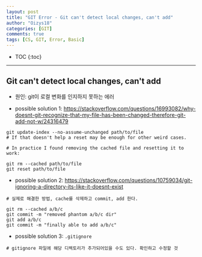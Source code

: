 ```yaml
---
layout: post
title: "GIT Error - Git can't detect local changes, can't add"
author: "Oizys18"
categories: [GIT]
comments: true
tags: [CS, GIT, Error, Basic]
---
```


* TOC
{:toc}
* * *

## Git can't detect local changes, can't add

- 원인: git이 로컬 변화를 인지하지 못하는 에러

- possible solution 1: https://stackoverflow.com/questions/16993082/why-doesnt-git-recognize-that-my-file-has-been-changed-therefore-git-add-not-w/24316479

```
git update-index --no-assume-unchanged path/to/file
# If that doesn't help a reset may be enough for other weird cases.

# In practice I found removing the cached file and resetting it to work:

git rm --cached path/to/file
git reset path/to/file
```

- possible solution 2: https://stackoverflow.com/questions/10759034/git-ignoring-a-directory-its-like-it-doesnt-exist

```
# 실제로 해결한 방법, cache를 삭제하고 commit, add 한다.

git rm --cached a/b/c
git commit -m "removed phantom a/b/c dir"
git add a/b/c
git commit -m "finally able to add a/b/c"
```

- possible solution 3: `.gitignore`

```
# gitignore 파일에 해당 디렉토리가 추가되어있을 수도 있다. 확인하고 수정할 것
```
